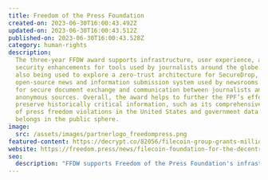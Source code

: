 ```yaml
---
title: Freedom of the Press Foundation
created-on: 2023-06-30T16:00:43.492Z
updated-on: 2023-06-30T16:00:43.512Z
published-on: 2023-06-30T16:00:43.528Z
category: human-rights
description:
  The three-year FFDW award supports infrastructure, user experience, and
  security enhancements for tools used by journalists around the globe. It’s
  also being used to explore a zero-trust architecture for SecureDrop, an
  open-source news and information submission system used by newsrooms worldwide
  for secure document exchange and communication between journalists and
  anonymous sources. Overall, the award helps to further the FPF’s efforts to
  preserve historically critical information, such as its comprehensive database
  of press freedom violations in the United States and government data that
  belongs in the public sphere.
image:
  src: /assets/images/partnerlogo_freedompress.png
featured-content: https://decrypt.co/82056/filecoin-group-grants-million-edward-snowden-press-freedom-foundation
website: https://freedom.press/news/filecoin-foundation-for-the-decentralized-web-funds-freedom-of-the-press-foundation-with-largest-grant-in-our-history
seo:
  description: "FFDW supports Freedom of the Press Foundation's infrastructure and security enhancements for SecureDrop, helping journalists worldwide communicate securely with anonymous sources."
---
```

